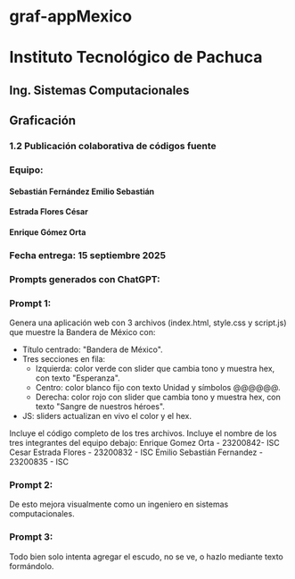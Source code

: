 # graf-appMexico
# Instituto Tecnológico de Pachuca
## Ing. Sistemas Computacionales
## Graficación
### 1.2 Publicación colaborativa de códigos fuente
### Equipo: 
#### Sebastián Fernández Emilio Sebastián
#### 				Estrada Flores César
####				Enrique Gómez Orta
### Fecha entrega: 15 septiembre 2025

### Prompts generados con ChatGPT:
### Prompt 1:
Genera una aplicación web con 3 archivos (index.html, style.css y script.js) que muestre la Bandera de México con:

-   Título centrado: "Bandera de México".
-   Tres secciones en fila:
    -   Izquierda: color verde con slider que cambia tono y muestra hex, con texto "Esperanza".
    -   Centro: color blanco fijo con texto Unidad y símbolos @@@@@@.
    -   Derecha: color rojo con slider que cambia tono y muestra hex, con texto "Sangre de nuestros héroes". 
-   JS: sliders actualizan en vivo el color y el hex.
    
Incluye el código completo de los tres archivos.
Incluye el nombre de los tres integrantes del equipo debajo:
Enrique Gomez Orta - 23200842- ISC
Cesar Estrada Flores - 23200832 - ISC
Emilio Sebastián Fernandez - 23200835 - ISC

### Prompt 2:
De esto mejora visualmente como un ingeniero en sistemas computacionales.
### Prompt 3:
Todo bien solo intenta agregar el escudo, no se ve, o hazlo mediante texto formándolo.

